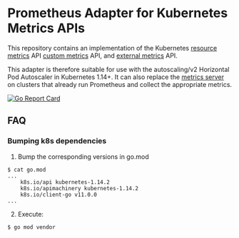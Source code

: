 # Prometheus Adapter for Kubernetes Metrics APIs

This repository contains an implementation of the Kubernetes
[resource metrics](https://github.com/kubernetes/community/blob/master/contributors/design-proposals/instrumentation/resource-metrics-api.md) API
[custom metrics](https://github.com/kubernetes/community/blob/master/contributors/design-proposals/instrumentation/custom-metrics-api.md) API,
and [external metrics](https://github.com/kubernetes/community/blob/master/contributors/design-proposals/instrumentation/external-metrics-api.md) API.

This adapter is therefore suitable for use with the autoscaling/v2 Horizontal Pod Autoscaler in Kubernetes 1.14+.
It can also replace the [metrics server](https://github.com/kubernetes-incubator/metrics-server) on clusters that already run Prometheus and collect the appropriate metrics.

[![Go Report Card](https://goreportcard.com/badge/github.com/s-urbaniak/prometheus-adapter)](https://goreportcard.com/report/github.com/s-urbaniak/prometheus-adapter)

## FAQ

### Bumping k8s dependencies

1. Bump the corresponding versions in go.mod
```
$ cat go.mod
...
	k8s.io/api kubernetes-1.14.2
	k8s.io/apimachinery kubernetes-1.14.2
	k8s.io/client-go v11.0.0
...
```

2. Execute:
```
$ go mod vendor
```
